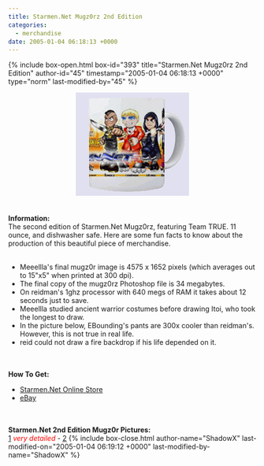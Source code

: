 ```yaml
---
title: Starmen.Net Mugz0rz 2nd Edition
categories:
  - merchandise
date: 2005-01-04 06:18:13 +0000
---
```

{% include box-open.html box-id="393" title="Starmen.Net Mugz0rz 2nd Edition" author-id="45" timestamp="2005-01-04 06:18:13 +0000" type="norm" last-modified-by="45" %}
	<center>
	<img src="/merchandise/images/mugz0rz2_title.jpg" border="0" alt="Starmen.Net Mugz0rz 2nd Edition" />
	</center>
	<br /><br />
	<b>Information:</b>
	<br />
	The second edition of Starmen.Net Mugz0rz, featuring Team TRUE.
	11 ounce, and dishwasher safe. Here are some fun facts to know about
	the production of this beautiful piece of merchandise.
	<br /><br />
	<ul>
	<li>Meeellla's final mugz0r image is 4575 x 1652 pixels (which averages out to 15"x5" when printed at 300 dpi).</li>
	<li>The final copy of the mugz0rz Photoshop file is 34 megabytes.</li>
	<li>On reidman's 1ghz processor with 640 megs of RAM it takes about 12 seconds just to save.</li>
	<li>Meeellla studied ancient warrior costumes before drawing Itoi, who took the longest to draw.</li>
	<li>In the picture below, EBounding's pants are 300x cooler than reidman's. However, this is not true in real life.</li>
	<li>reid could not draw a fire backdrop if his life depended on it.</li>
	</ul>
	<br /><br />
	<b>How To Get:</b>
	<br />
	<ul>
	<li><a href="http://www.cafepress.com/cp/store/store.aspx?storeid=starmen">Starmen.Net Online Store</a></li>
	<li><a href="http://www.ebay.com">eBay</a></li>
	</ul>
	<br /><br />
	<b>Starmen.Net 2nd Edition Mugz0r Pictures:</b>
	<br />
	<a href="http - //www.starmen.net/merchandise/images/truemugz0rz.jpg">1</a> <font color="red">*very detailed*</font> - <a href="/merchandise/images/mugz0rz2-1.png">2</a>
{% include box-close.html author-name="ShadowX" last-modified-on="2005-01-04 06:19:12 +0000" last-modified-by-name="ShadowX" %}
